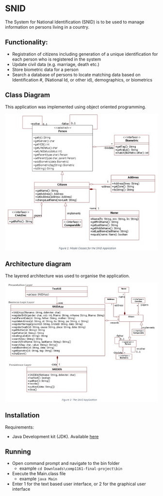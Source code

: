 # SNID

The System for National Identification (SNID) is to be used to manage information on persons living in a country. 

## Functionality:
 - Registration of citizens including generation of a unique identification for each person who is registered in the system 
 - Update civil data (e.g. marriage, death etc.) 
 - Store biometric data for a person 
 - Search a database of persons to locate matching data based on Identification #, (National Id, or other id), demographics, or biometrics

## Class Diagram
This application was implemented using object oriented programming.

![alt text](/img/class.jpg "Class diagram")

## Architecture diagram
The layered architecture was used to organise the application.

![alt text](/img/architecture.jpg "Architecture diagram")

## Installation
Requirements:
 - Java Development kit (JDK). Available [here](https://www.oracle.com/java/technologies/downloads/#jdk18-windows) 

## Running
 - Open command prompt and navigate to the bin folder
   - example `cd Downloads\comp1161-final-project\bin`
 - Execute the Main.class file
   - example `java Main`
 -  Enter 1 for the text based user interface, or 2 for the graphical user interface

